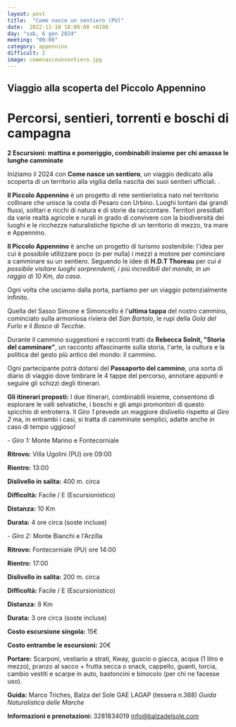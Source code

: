 ```yaml
---
layout: post
title:  "Come nasce un sentiero (PU)"
date:  2022-11-10 18:00:00 +0100
day: "sab, 6 gen 2024"
meeting: "09:00"
category: appennino 
difficult: 2
image: comenasceunsentiero.jpg
---
```


## Viaggio alla scoperta del Piccolo Appennino

# Percorsi, sentieri, torrenti e boschi di campagna

**2 Escursioni: mattina e pomeriggio, combinabili insieme per chi amasse le lunghe camminate**

Iniziamo il 2024 con **Come nasce un sentiero**, un viaggio dedicato alla scoperta di un territorio alla vigilia della nascita dei suoi sentieri ufficiali. .

**Il Piccolo Appennino** è un progetto di rete sentieristica nato nel territorio collinare che unisce la costa di Pesaro con Urbino. Luoghi lontani dai grandi flussi, solitari e ricchi di natura e di storie da raccontare.
Territori presidiati da varie realtà agricole e rurali in grado di convivere con la biodiversità dei luoghi e le ricchezze naturalistiche tipiche di un territorio di mezzo, tra mare e Appennino.

**Il Piccolo Appennino** è anche un progetto di turismo sostenibile: l'idea per cui è possibile utilizzare poco (o per nulla) i mezzi a motore per cominciare a camminare su un sentiero. Seguendo le idee di **H.D.T Thoreau** per cui
*è possibile visitare luoghi sorprendenti, i più incredibili del mondo, in un raggio di 10 Km, da casa.*

Ogni volta che usciamo dalla porta, partiamo per un viaggio potenzialmente infinito.


Quella del Sasso Simone e Simoncello è l'**ultima tappa** del nostro cammino, cominciato sulla armoniosa riviera del *San Bartolo*, le rupi della *Gola del Furlo* e il *Bosco di Tecchie*.

Durante il cammino suggestioni e racconti tratti da **Rebecca Solnit, "Storia del camminare"**, un racconto affascinante sulla storia, l'arte, la cultura e la politica del gesto più antico del mondo: il cammino.

Ogni partecipante potrà dotarsi del **Passaporto del cammino**, una sorta di diario di viaggio dove timbrare le 4 tappe del percorso, annotare appunti e seguire gli schizzi degli itinerari.


**Gli itinerari proposti:** I due itinerari, combinabili insieme, consentono di esplorare le valli selvatiche, i boschi e gli ampi promontori di questo spicchio di entroterra.
Il *Giro 1* prevede un maggiore dislivello rispetto al *Giro 2* ma, in entrambi i casi, si tratta di camminate semplici, adatte anche in caso di tempo uggioso!


*- Giro 1:* Monte Marino e Fontecorniale

**Ritrovo:** Villa Ugolini (PU) ore 09:00

**Rientro:** 13:00 

**Dislivello in salita:**  400 m. circa

**Difficoltà:** Facile / E (Escursionistico)

**Distanza:** 10 Km

**Durata:** 4 ore circa (soste incluse)


*- Giro 2:* Monte Bianchi e l'Arzilla

**Ritrovo:** Fontecorniale (PU) ore 14:00

**Rientro:** 17:00 

**Dislivello in salita:**  200 m. circa

**Difficoltà:** Facile / E (Escursionistico)

**Distanza:** 8 Km

**Durata:** 3 ore circa (soste incluse)

**Costo escursione singola:** 15€

**Costo entrambe le escursioni:** 20€

**Portare:** Scarponi, vestiario a strati, Kway, guscio o giacca, acqua (1 litro e mezzo), pranzo al sacco + frutta secca o snack, cappello, guanti, torcia, cambio vestiti e scarpe in auto, bastoncini e binocolo (per chi ne facesse uso). 

**Guida:** Marco Triches, Balza del Sole GAE LAGAP (tessera n.368)
*Guida Naturalistica delle Marche*

**Informazioni e prenotazioni:** 3281834019 info@balzadelsole.com
